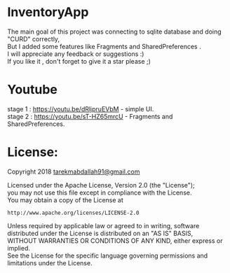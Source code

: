 # InventoryApp
The main goal of this project was connecting to sqlite database and doing "CURD" correctly,     
But I added some features like Fragments and SharedPreferences .    
I will appreciate any feedback or suggestions :)      
If you like it , don't forget to give it a star please ;)

# Youtube
stage 1 : https://youtu.be/dRljpruEVbM - simple UI.     
stage 2 : https://youtu.be/sT-HZ65mrcU - Fragments and SharedPreferences.

# License:

Copyright 2018  tarekmabdallah91@gmail.com

Licensed under the Apache License, Version 2.0 (the "License");  
you may not use this file except in compliance with the License.    
You may obtain a copy of the License at

    http://www.apache.org/licenses/LICENSE-2.0

Unless required by applicable law or agreed to in writing, software  
distributed under the License is distributed on an "AS IS" BASIS,  
WITHOUT WARRANTIES OR CONDITIONS OF ANY KIND, either express or implied.  
See the License for the specific language governing permissions and  
limitations under the License.
